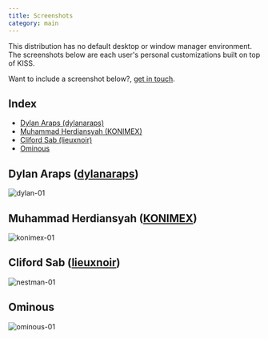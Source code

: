 ```yaml
---
title: Screenshots
category: main
---
```


This distribution has no default desktop or window manager environment. The screenshots below are each user's personal customizations built on top of KISS.

Want to include a screenshot below?, [get in touch](https://getkiss.org/pages/contact/).

## Index

<!-- vim-markdown-toc GFM -->

* [Dylan Araps (dylanaraps)](#dylan-araps-dylanaraps)
* [Muhammad Herdiansyah (KONIMEX)](#muhammad-herdiansyah-konimex)
* [Cliford Sab (lieuxnoir)](#cliford-sab-lieuxnoir)
* [Ominous](#ominous)

<!-- vim-markdown-toc -->


## Dylan Araps ([dylanaraps](https://github.com/dylanaraps))

<p><picture>
  <source srcset="/images/dylan01.webp" type="image/webp">
  <img src="/images/dylan01.jpg" alt="dylan-01">
</picture></p>

## Muhammad Herdiansyah ([KONIMEX](https://github.com/konimex))

<p><picture>
  <source srcset="/images/konimex01.webp" type="image/webp">
  <img src="/images/konimex01.jpg" alt="konimex-01">
</picture></p>

## Cliford Sab ([lieuxnoir](https://github.com/lieuxnoir))

<p><picture>
  <source srcset="/images/nestman01.webp" type="image/webp">
  <img src="/images/nestman01.jpg" alt="nestman-01">
</picture></p>


## Ominous

<p><picture>
  <source srcset="/images/ominous01.webp" type="image/webp">
  <img src="/images/ominous01.jpg" alt="ominous-01">
</picture></p>
